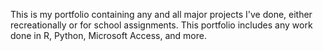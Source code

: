 This is my portfolio containing any and all major projects I've done, either recreationally or for school assignments. This portfolio includes any work done in R, Python, Microsoft Access, and more.
